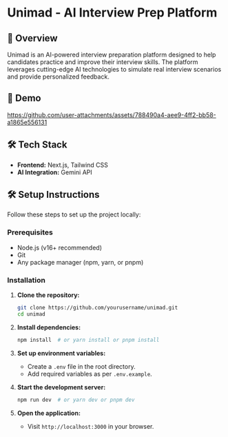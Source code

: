 # Unimad - AI Interview Prep Platform


## 🚀 Overview
Unimad is an AI-powered interview preparation platform designed to help candidates practice and improve their interview skills. The platform leverages cutting-edge AI technologies to simulate real interview scenarios and provide personalized feedback.

## 🎥 Demo
https://github.com/user-attachments/assets/788490a4-aee9-4ff2-bb58-a1865e556131


## 🛠️ Tech Stack
- **Frontend:** Next.js, Tailwind CSS
- **AI Integration:** Gemini API

## 🛠️ Setup Instructions

Follow these steps to set up the project locally:

### Prerequisites
- Node.js (v16+ recommended)
- Git
- Any package manager (npm, yarn, or pnpm)

### Installation

1. **Clone the repository:**
   ```sh
   git clone https://github.com/yourusername/unimad.git
   cd unimad
   ```
2. **Install dependencies:**
   ```sh
   npm install  # or yarn install or pnpm install
   ```
3. **Set up environment variables:**
   - Create a `.env` file in the root directory.
   - Add required variables as per `.env.example`.

4. **Start the development server:**
   ```sh
   npm run dev  # or yarn dev or pnpm dev
   ```

5. **Open the application:**
   - Visit `http://localhost:3000` in your browser.



